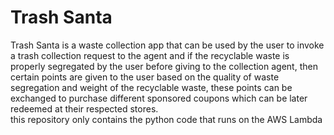# Trash Santa
Trash Santa is a waste collection app that can be used by the user to invoke a trash collection request to the agent and if the recyclable waste is properly segregated by the user before giving to the collection agent, then certain points are given to the user based on the quality of waste segregation and weight of the recyclable waste, these points can be exchanged to purchase different sponsored coupons which can be later redeemed at their respected stores. 
<br/> this repository only contains the python code that runs on the AWS Lambda

